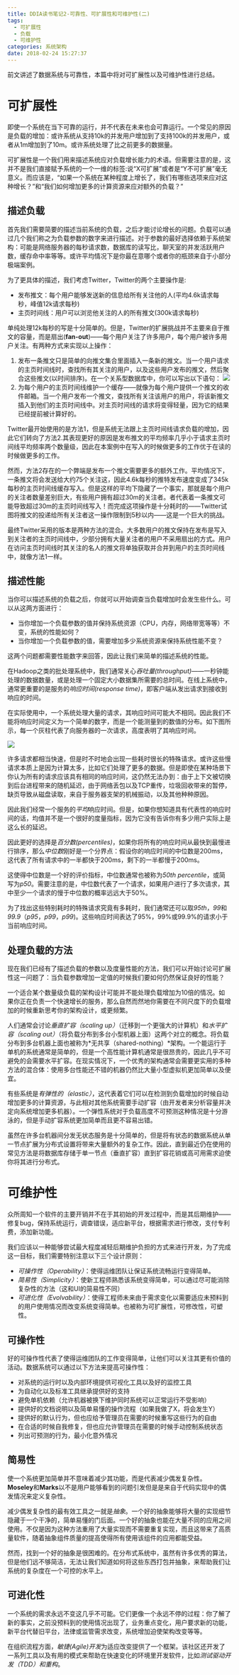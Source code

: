 ```yaml
---
title: DDIA读书笔记2-可靠性、可扩展性和可维护性(二)
tags:
  - 可扩展性
  - 负载
  - 可维护性
categories: 系统架构
date: 2018-02-24 15:27:37
---
```



前文讲述了数据系统与可靠性，本篇中将对可扩展性以及可维护性进行总结。

<!-- more -->

# 可扩展性

即使一个系统在当下可靠的运行，并不代表在未来也会可靠运行。一个常见的原因是负载的增加：或许系统从支持10k的并发用户增加到了支持100k的并发用户，或者从1m增加到了10m。或许系统处理了比之前更多的数据量。

可扩展性是一个我们用来描述系统应对负载增长能力的术语。但需要注意的是，这并不是我们直接赋予系统的一个一维的标签:说“X可扩展”或者是“Y不可扩展”毫无意义。而应该是，“如果一个系统在某种程度上增长了，我们有哪些选项来应对这种增长？”和“我们如何增加更多的计算资源来应对额外的负载？”

## 描述负载

首先我们需要简要的描述当前系统的负载，之后才能讨论增长的问题。负载可以通过几个我们称之为负载参数的数字来进行描述。对于参数的最好选择依赖于系统架构：可能是网络服务器的每秒请求数，数据库的读写比，聊天室的并发活跃用户数，缓存命中率等等。或许平均情况下是你最在意哪个或者你的瓶颈来自于小部分极端案例。

为了更具体的描述，我们考虑Twitter，Twitter的两个主要操作是:

* 发布推文：每个用户能够发送新的信息给所有关注他的人(平均4.6k请求每秒，峰值12k请求每秒)
* 主页时间线：用户可以浏览他关注的人的所有推文(300k请求每秒)

单纯处理12k每秒的写是十分简单的。但是，Twitter的扩展挑战并不主要来自于推文的容量，而是扇出(**fan-out**)——每个用户关注了许多用户，每个用户被许多用户关注。有两种方式来实现以上操作：

1. 发布一条推文只是简单的向推文集合里面插入一条新的推文。当一个用户请求的主页时间线时，查找所有其关注的用户，以及这些用户发布的推文，然后聚合这些推文(以时间排序)。在一个关系型数据库中，你可以写出以下语句：
	![](twitter_sql.png)
2. 为每个用户的主页时间线维护一个缓存——就像为每个用户提供一个推文的收件邮箱。当一个用户发布一个推文，查找所有关注该用户的用户，将该新推文插入到他们的主页时间线中。对主页时间线的请求将变得轻量，因为它的结果已经提前被计算好的。

Twitter最开始使用的是方法1，但是系统无法跟上主页时间线请求负载的增加，因此它们转向了方法2.其表现更好的原因是发布推文的平均频率几乎小于请求主页时间线平均频率两个数量级，因此在本案例中在写入的时候做更多的工作优于在读的时候做更多的工作。

然而，方法2存在的一个弊端是发布一个推文需要更多的额外工作。平均情况下，一条推文将会发送给大约75个关注这，因此4.6k每秒的推特发布速度变成了345k每秒的主页时间线缓存写入。但是这样的平均下隐藏了一个事实，那就是每个用户的关注者数量差别巨大，有些用户拥有超过30m的关注者。者代表着一条推文可能导致超过30m的主页时间线写入！而完成这项操作是十分耗时的——Twitter试图将推文的投递给所有关注者这一操作限制到5秒以内——这是一个巨大的挑战。

最终Twitter采用的版本是两种方法的混合。大多数用户的推文保持在发布是写入到关注者的主页时间线中，少部分拥有大量关注者的用户不采用扇出的方式。用户在访问主页时间线时其关注的名人的推文将单独获取并合并到用户的主页时间线中，就像方法1一样。

## 描述性能

当你可以描述系统的负载之后，你就可以开始调查当负载增加时会发生些什么。可以从这两方面进行：

* 当你增加一个负载参数的值并保持系统资源（CPU，内存，网络带宽等等）不变，系统的性能如何？
* 当你增加一个负载参数的值，需要增加多少系统资源来保持系统性能不变？

这两个问题都需要性能数字来回答，因此让我们来简单的描述系统的性能。

在Hadoop之类的批处理系统中，我们通常关心*吞吐量(throughput)*——一秒钟能处理的数据数量，或是处理一个固定大小数据集所需要的总时间。在线上系统中，通常更重要的是服务的*响应时间(response time)*，即客户端从发出请求到接收到响应的时间。

在实际使用中，一个系统处理大量的请求，其响应时间可能大不相同。因此我们不能将响应时间定义为一个简单的数字，而是一个能测量到的数值的分布。如下图所示，每一个灰柱代表了向服务器的一次请求，高度表明了其响应时间。

![](requests.png)

许多请求都相当快速，但是时不时地会出现一些耗时很长的特殊请求。或许这些慢请求本质上是因为计算太多，比如它们处理了更多的数据。但是即使在某种场景下你认为所有的请求应该具有相同的响应时间，这仍然无法办到：由于上下文被切换到后台进程带来的随机延迟，由于网络丢包以及TCP重传，垃圾回收带来的暂停，缺页导致从磁盘读取，来自于服务器支架的机械振动，以及其他种种原因。

因此我们经常一个服务的*平均*响应时间。但是，如果你想知道具有代表性的响应时间的话，均值并不是一个很好的度量指标，因为它没有告诉你有多少用户实际上是这么长的延迟。

因此更好的选择是*百分数(percentiles)*，如果你将所有的响应时间从最快到最慢进行排序，那么*中位数*刚好是一个分界点：假设你的响应时间的中位数是200ms，这代表了所有请求中的一半都快于200ms，剩下的一半都慢于200ms。

这使得中位数是一个好的评价指标，中位数通常也被称为*50th percentile*，或简写为*p50*。需要注意的是，中位数代表了一个请求，如果用户进行了多次请求，其中至少一个请求的慢于中位数的概率远远大于50%。

为了找出这些特别耗时的特殊请求究竟有多耗时，我们通常还可以取*95th*，*99*和*99.9*（*p95*，*p99*，*p99*)。这些响应时间表达了95%，99%或99.9%的请求小于当前响应时间。

## 处理负载的方法

现在我们已经有了描述负载的参数以及度量性能的方法，我们可以开始讨论可扩展性这一问题了：当负载参数增加一定值的时候我们要如何仍然保证良好的性能？

一个适合某个数量级负载的架构设计可能并不能处理负载增加为10倍的情况。如果你正在负责一个快速增长的服务，那么自然而然地你需要在不同尺度下的负载增加的时候重新思考你的架构设计，或更频繁。

人们通常会讨论*垂直扩容（scaling up）*（迁移到一个更强大的计算机）和*水平扩容（scaling out）*（将负载分布到多台小型机器上面）这两个对立的概念。将负载分布到多台机器上面也被称为*无共享（shared-nothing）*架构。一个能运行于单机的系统通常是简单的，但是一个高性能计算机通常是很昂贵的，因此几乎不可避免的会需要水平扩容。在现实情况下，一个优秀的架构通常会需要更实用的多种方法的混合体：使用多台性能还不错的机器仍然比大量小型虚拟机更加简单以及便宜。

有些系统是*有弹性的（elastic）*，这代表着它们可以在检测到负载增加的时候自动增加更多的计算资源，与此相对其他系统需要手动扩容（由开发者来分析容量并决定向系统增加更多机器）。一个弹性系统对于负载高度不可预测这种情况是十分游泳的，但是手动扩容系统更加简单而且更不容易出错。

虽然在许多台机器间分发无状态服务是十分简单的，但是将有状态的数据系统从单一节点扩展为分布式设置将带来大量额外的复杂工作。因此，直到最近仍在使用的常见方法是将数据库存储于单一节点（垂直扩容）直到扩容花销或高可用需求迫使你将其进行分布式。

# 可维护性

众所周知一个软件的主要开销并不在于其初始的开发过程中，而是其后期维护——修复bug，保持系统运行，调查错误，适应新平台，根据需求进行修改，支付专利费，添加新功能。

我们应该以一种能够尝试最大程度减轻后期维护负担的方式来进行开发，为了完成这一目标，我们需要特别注意以下三个设计原则：

* *可操作性（Operability）*：使得运维团队让保证系统流畅运行变得简单。
* *简易性（Simplicity）*：使新工程师熟悉该系统变得简单，可以通过尽可能消除复杂性的方法（这和UI的简易性不同）
* *可进化性（Evolvability）*：使得工程师未来由于需求变化以需要适应未预料到的用户使用情况而改变系统变得简单。也被称为可扩展性，可修改性，可塑性。

## 可操作性

好的可操作性代表了使得运维团队的工作变得简单，让他们可以关注其更有价值的活动。数据系统可以通过以下方法来提高可操作性：

* 对系统的运行时以及内部环境提供可视化工具以及好的监控工具
* 为自动化以及标准工具继承提供好的支持
* 避免单机依赖（允许机器被换下维护同时系统可以正常运行不受影响）
* 提供好的文档说明以及简单易懂的操作流程（如果我做了X，将会发生Y）
* 提供好的默认行为，但也应给予管理员在需要的时候重写这些行为的自由
* 在合适的时候自我修复，但也应允许管理员在需要的时候手动控制系统状态
* 列出可预测的行为，最小化意外情况

## 简易性

使一个系统更加简单并不意味着减少其功能，而是代表减少偶发复杂性。**Moseley**和**Marks**以不是用户能够看到的问题引发但是是来自于代码实现中的偶发情况来定义复杂性。

减少偶发复杂性的最有效工具之一就是*抽象*。一个好的抽象能够将大量的实现细节隐藏于一个干净的，简单易懂的门后面。一个好的抽象也能在大量不同的应用之间使用。不仅是因为这种方法重用了大量实现而不需要重复实现，而且这带来了高质量软件，随着抽象组件质量的提高使得所有使用该组件的应用都能受益。

然而，找到一个好的抽象是很困难的。在分布式系统中，虽然有许多优秀的算法，但是他们远不够简洁，无法让我们知道如何将这些东西打包并抽象，来帮助我们让系统的复杂度在一个可控的水平上。

## 可进化性

一个系统的需求永远不变这几乎不可能。它们更像一个永远不停的过程：你了解了新的事实，之前没预料到的使用情况出现了，业务重点变化，用户要求新的功能，新平台代替旧平台，法律或监管需求改变，系统增加迫使架构改变等等。

在组织流程方面，*敏捷(Agile)开发*为适应改变提供了一个框架。该社区还开发了一系列工具以及有用的模式来帮助在快速变化的环境里开发软件，比如*测试驱动开发（TDD）*和*重构*。